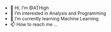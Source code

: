 - 👋 Hi, I’m @ATHigh
- 👀 I’m interested in Analysis and Programming
- 🌱 I’m currently learning Machine Learning
- 📫 How to reach me ...

<!---
ATHigh/ATHigh is a ✨ special ✨ repository because its `README.md` (this file) appears on your GitHub profile.
You can click the Preview link to take a look at your changes.
--->
